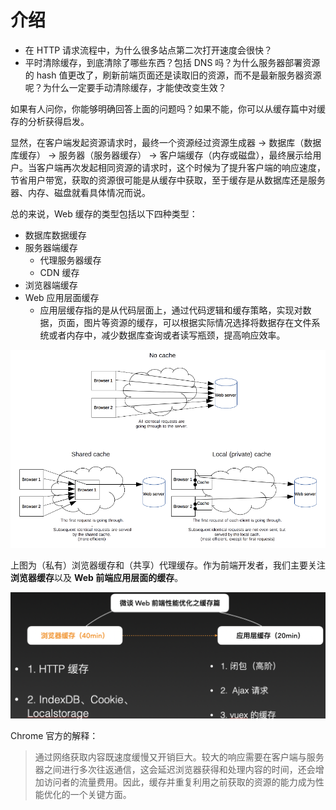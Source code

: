 # 介绍

<!-- ## 前言 -->

- 在 HTTP 请求流程中，为什么很多站点第二次打开速度会很快？
- 平时清除缓存，到底清除了哪些东西？包括 DNS 吗？为什么服务器部署资源的 hash 值更改了，刷新前端页面还是读取旧的资源，而不是最新服务器资源呢？为什么一定要手动清除缓存，才能使改变生效？

如果有人问你，你能够明确回答上面的问题吗？如果不能，你可以从缓存篇中对缓存的分析获得启发。

显然，在客户端发起资源请求时，最终一个资源经过资源生成器 -> 数据库（数据库缓存） -> 服务器（服务器缓存） -> 客户端缓存（内存或磁盘），最终展示给用户。当客户端再次发起相同资源的请求时，这个时候为了提升客户端的响应速度，节省用户带宽，获取的资源很可能是从缓存中获取，至于缓存是从数据库还是服务器、内存、磁盘就看具体情况而说。

总的来说，Web 缓存的类型包括以下四种类型：

- 数据库数据缓存
- 服务器端缓存
  - 代理服务器缓存
  - CDN 缓存
- 浏览器端缓存
- Web 应用层面缓存
  - 应用层缓存指的是从代码层面上，通过代码逻辑和缓存策略，实现对数据，页面，图片等资源的缓存，可以根据实际情况选择将数据存在文件系统或者内存中，减少数据库查询或者读写瓶颈，提高响应效率。

![](../.vuepress/public/assets/2020-10-18-22-22-29.png)

上图为（私有）浏览器缓存和（共享）代理缓存。作为前端开发者，我们主要关注**浏览器缓存**以及 **Web 前端应用层面的缓存**。

![](../.vuepress/public/assets/2020-10-12-15-41-16.png)

Chrome 官方的解释：
> 通过网络获取内容既速度缓慢又开销巨大。较大的响应需要在客户端与服务器之间进行多次往返通信，这会延迟浏览器获得和处理内容的时间，还会增加访问者的流量费用。因此，缓存并重复利用之前获取的资源的能力成为性能优化的一个关键方面。

<!-- 整体路线：提出一个问题，为什么资源的 hash 值更改了，还是读取缓存，而不是最新的资源？分析问题，需要了解哪些知识，最后解决问题，如何让它符合预期行为。

- web 缓存包括哪些，重点关注哪些？
- 浏览器方面的缓存机制
- 应用层的缓存

## 一个资源的生命周期

资源生成 -> 存入数据库 -> 服务器 -> 客户端缓存（内存或磁盘） -> 再次请求

是否缓存？（浏览器根据响应头进行决定）

资源失效，就从缓存中清除，类似一个哈希表。 -->

<!-- 永远不要加载相同的资源两次

- 离线指南
- 缓存

- 是否一定要刷新，才能拿取资源
- 能否在资源更新后，服务器自动通知浏览器拿取最新资源，或者提醒用户进行刷新。 -->

<!-- 。

DNS解析的过程是什么，求详细的？ - wuxinliulei的回答 - 知乎
https://www.zhihu.com/question/23042131/answer/66571369


![](../.vuepress/public/assets/2020-10-06-12-24-14-dns-work.png)

可以通过 在浏览器中地址栏输入：chrome://net-internals，删除 DNS 缓存。再次使用 lookup。

如何删除主机上的缓存

ArcGIS 地图 API 是否请求地图 URL 时，做了缓存的处理？

## 前言

那么，哪些数据会被缓存呢？从上面介绍的核心请求路径可以发现，DNS缓存和页面资源缓存这两块数据是会被浏览器缓存的。其中，DNS缓存比较简单，它主要就是在浏览器本地把对应的IP和域名关联起来，这里就不做过多分析了。

- 缓存与缓冲
- WEB 开发者们为缩短用户等待时间做出了一系列方案，以期「短益求短」。比如用 PWA 缓存更多可用的离线资源，让网页应用打开更快；借助 WebAssembly 规范缩小资源体积，提高执行效率。
- 用户硬件

## 缓存策略

如何有效利用浏览器缓存

内存 - 浏览器沙箱 - 磁盘（chrome 83）

哪些资源适合（不适合）缓存

<!-- webStorage、cookie、indexDB、主机内存 是开发者可以设置 的缓存，其他则是浏览器设置的缓存。怎么使用css、js、base64-->
